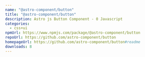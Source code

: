 ```yaml
---
name: "@astro-component/button"
title: "@astro-component/button"
description: Astro js Button Component - 0 Javascript
categories:
  - css+ui
npmUrl: https://www.npmjs.com/package/@astro-component/button
repoUrl: https://github.com/astro-component/button
homepageUrl: https://github.com/astro-component/button#readme
downloads: 8
---
```

